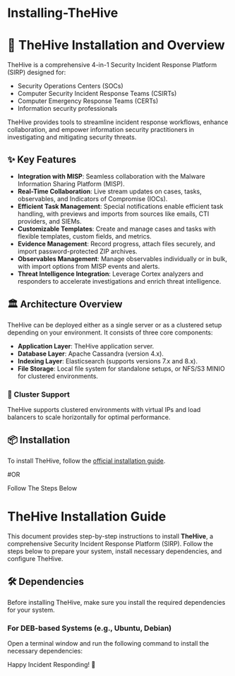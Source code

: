 # Installing-TheHive

# 🚀 TheHive Installation and Overview

TheHive is a comprehensive 4-in-1 Security Incident Response Platform (SIRP) designed for:

- Security Operations Centers (SOCs)
- Computer Security Incident Response Teams (CSIRTs)
- Computer Emergency Response Teams (CERTs)
- Information security professionals

TheHive provides tools to streamline incident response workflows, enhance collaboration, and empower information security practitioners in investigating and mitigating security threats.

## ✨ Key Features

- **Integration with MISP**: Seamless collaboration with the Malware Information Sharing Platform (MISP).
- **Real-Time Collaboration**: Live stream updates on cases, tasks, observables, and Indicators of Compromise (IOCs).
- **Efficient Task Management**: Special notifications enable efficient task handling, with previews and imports from sources like emails, CTI providers, and SIEMs.
- **Customizable Templates**: Create and manage cases and tasks with flexible templates, custom fields, and metrics.
- **Evidence Management**: Record progress, attach files securely, and import password-protected ZIP archives.
- **Observables Management**: Manage observables individually or in bulk, with import options from MISP events and alerts.
- **Threat Intelligence Integration**: Leverage Cortex analyzers and responders to accelerate investigations and enrich threat intelligence.

## 🏛️ Architecture Overview

TheHive can be deployed either as a single server or as a clustered setup depending on your environment. It consists of three core components:

- **Application Layer**: TheHive application server.
- **Database Layer**: Apache Cassandra (version 4.x).
- **Indexing Layer**: Elasticsearch (supports versions 7.x and 8.x).
- **File Storage**: Local file system for standalone setups, or NFS/S3 MINIO for clustered environments.

### 🔧 Cluster Support

TheHive supports clustered environments with virtual IPs and load balancers to scale horizontally for optimal performance.

## 📦 Installation


To install TheHive, follow the [official installation guide](https://docs.strangebee.com/thehive/installation/step-by-step-installation-guide/#thehive-installation-and-configuration).

 #OR

 Follow The Steps Below

# TheHive Installation Guide

This document provides step-by-step instructions to install **TheHive**, a comprehensive Security Incident Response Platform (SIRP). Follow the steps below to prepare your system, install necessary dependencies, and configure TheHive.

## 🛠 Dependencies

Before installing TheHive, make sure you install the required dependencies for your system.

### For **DEB-based** Systems (e.g., Ubuntu, Debian)
Open a terminal window and run the following command to install the necessary dependencies:
 

Happy Incident Responding! 🎯
